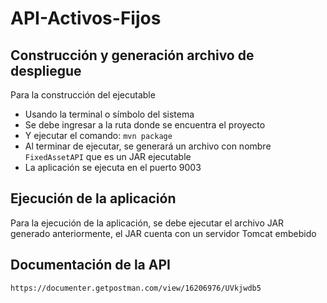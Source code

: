 # API-Activos-Fijos
## Construcción y generación archivo de despliegue

Para la construcción del ejecutable
  - Usando la terminal o símbolo del sistema
  - Se debe ingresar a la ruta donde se encuentra el proyecto
  - Y ejecutar el comando: ```mvn package```
  - Al terminar de ejecutar, se generará un archivo con nombre ```FixedAssetAPI``` que es un JAR ejecutable
  - La aplicación se ejecuta en el puerto 9003

## Ejecución de la aplicación
Para la ejecución de la aplicación, se debe ejecutar el archivo JAR generado anteriormente, el JAR cuenta con un servidor Tomcat embebido


## Documentación de la API
```https://documenter.getpostman.com/view/16206976/UVkjwdb5```
